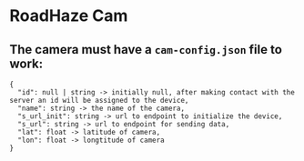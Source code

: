 # RoadHaze Cam

## The camera must have a `cam-config.json` file to work:

```
{
  "id": null | string -> initially null, after making contact with the server an id will be assigned to the device,
  "name": string -> the name of the camera,
  "s_url_init": string -> url to endpoint to initialize the device,
  "s_url": string -> url to endpoint for sending data,
  "lat": float -> latitude of camera,
  "lon": float -> longtitude of camera
}
```
